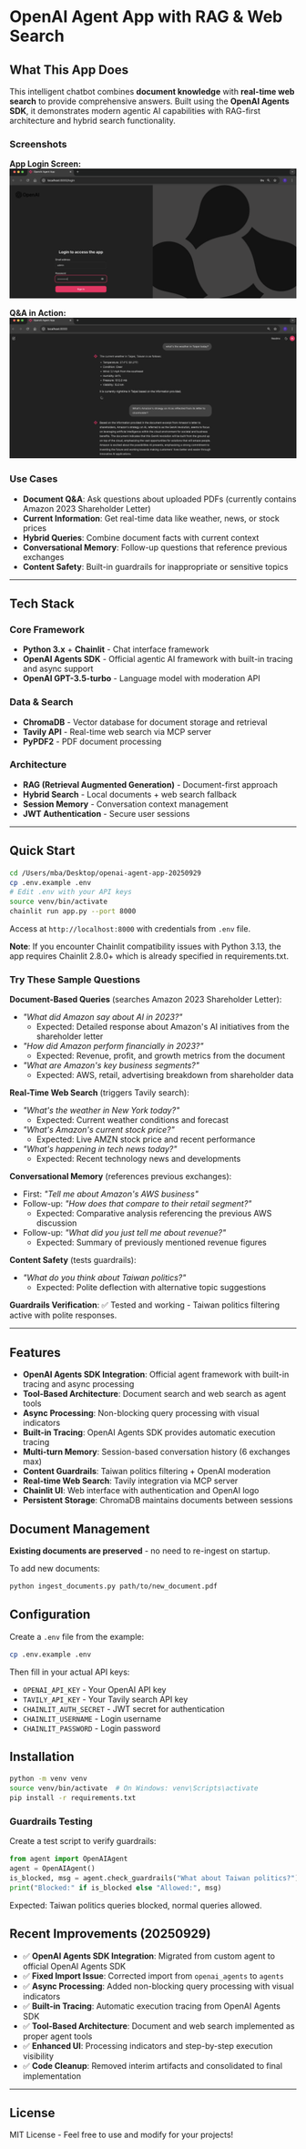 # OpenAI Agent App with RAG & Web Search

## What This App Does

This intelligent chatbot combines **document knowledge** with **real-time web search** to provide comprehensive answers. Built using the **OpenAI Agents SDK**, it demonstrates modern agentic AI capabilities with RAG-first architecture and hybrid search functionality.

### Screenshots

**App Login Screen:**
![Chat Interface](screenshots/screenshot_1.png)

**Q&A in Action:**
![Web Search Results](screenshots/screenshot_2.png)

### Use Cases
- **Document Q&A**: Ask questions about uploaded PDFs (currently contains Amazon 2023 Shareholder Letter)
- **Current Information**: Get real-time data like weather, news, or stock prices
- **Hybrid Queries**: Combine document facts with current context
- **Conversational Memory**: Follow-up questions that reference previous exchanges
- **Content Safety**: Built-in guardrails for inappropriate or sensitive topics

---

## Tech Stack

### **Core Framework**
- **Python 3.x** + **Chainlit** - Chat interface framework
- **OpenAI Agents SDK** - Official agentic AI framework with built-in tracing and async support
- **OpenAI GPT-3.5-turbo** - Language model with moderation API

### **Data & Search**
- **ChromaDB** - Vector database for document storage and retrieval
- **Tavily API** - Real-time web search via MCP server
- **PyPDF2** - PDF document processing

### **Architecture**
- **RAG (Retrieval Augmented Generation)** - Document-first approach
- **Hybrid Search** - Local documents + web search fallback
- **Session Memory** - Conversation context management
- **JWT Authentication** - Secure user sessions

---

## Quick Start
```bash
cd /Users/mba/Desktop/openai-agent-app-20250929
cp .env.example .env
# Edit .env with your API keys
source venv/bin/activate
chainlit run app.py --port 8000
```
Access at `http://localhost:8000` with credentials from `.env` file.

**Note**: If you encounter Chainlit compatibility issues with Python 3.13, the app requires Chainlit 2.8.0+ which is already specified in requirements.txt.

### Try These Sample Questions

**Document-Based Queries** (searches Amazon 2023 Shareholder Letter):
- *"What did Amazon say about AI in 2023?"*
  - Expected: Detailed response about Amazon's AI initiatives from the shareholder letter
- *"How did Amazon perform financially in 2023?"*
  - Expected: Revenue, profit, and growth metrics from the document
- *"What are Amazon's key business segments?"*
  - Expected: AWS, retail, advertising breakdown from shareholder data

**Real-Time Web Search** (triggers Tavily search):
- *"What's the weather in New York today?"*
  - Expected: Current weather conditions and forecast
- *"What's Amazon's current stock price?"*
  - Expected: Live AMZN stock price and recent performance
- *"What's happening in tech news today?"*
  - Expected: Recent technology news and developments

**Conversational Memory** (references previous exchanges):
- First: *"Tell me about Amazon's AWS business"*
- Follow-up: *"How does that compare to their retail segment?"*
  - Expected: Comparative analysis referencing the previous AWS discussion
- Follow-up: *"What did you just tell me about revenue?"*
  - Expected: Summary of previously mentioned revenue figures

**Content Safety** (tests guardrails):
- *"What do you think about Taiwan politics?"*
  - Expected: Polite deflection with alternative topic suggestions

**Guardrails Verification**: ✅ Tested and working - Taiwan politics filtering active with polite responses.

---

## Features
- **OpenAI Agents SDK Integration**: Official agent framework with built-in tracing and async processing
- **Tool-Based Architecture**: Document search and web search as agent tools
- **Async Processing**: Non-blocking query processing with visual indicators
- **Built-in Tracing**: OpenAI Agents SDK provides automatic execution tracing
- **Multi-turn Memory**: Session-based conversation history (6 exchanges max)
- **Content Guardrails**: Taiwan politics filtering + OpenAI moderation
- **Real-time Web Search**: Tavily integration via MCP server
- **Chainlit UI**: Web interface with authentication and OpenAI logo
- **Persistent Storage**: ChromaDB maintains documents between sessions

## Document Management
**Existing documents are preserved** - no need to re-ingest on startup.

To add new documents:
```bash
python ingest_documents.py path/to/new_document.pdf
```

## Configuration
Create a `.env` file from the example:
```bash
cp .env.example .env
```

Then fill in your actual API keys:
- `OPENAI_API_KEY` - Your OpenAI API key
- `TAVILY_API_KEY` - Your Tavily search API key  
- `CHAINLIT_AUTH_SECRET` - JWT secret for authentication
- `CHAINLIT_USERNAME` - Login username
- `CHAINLIT_PASSWORD` - Login password

## Installation
```bash
python -m venv venv
source venv/bin/activate  # On Windows: venv\Scripts\activate
pip install -r requirements.txt
```

### Guardrails Testing
Create a test script to verify guardrails:
```python
from agent import OpenAIAgent
agent = OpenAIAgent()
is_blocked, msg = agent.check_guardrails("What about Taiwan politics?")
print("Blocked:" if is_blocked else "Allowed:", msg)
```
Expected: Taiwan politics queries blocked, normal queries allowed.

## Recent Improvements (20250929)
- ✅ **OpenAI Agents SDK Integration**: Migrated from custom agent to official OpenAI Agents SDK
- ✅ **Fixed Import Issue**: Corrected import from `openai_agents` to `agents` 
- ✅ **Async Processing**: Added non-blocking query processing with visual indicators
- ✅ **Built-in Tracing**: Automatic execution tracing from OpenAI Agents SDK
- ✅ **Tool-Based Architecture**: Document and web search implemented as proper agent tools
- ✅ **Enhanced UI**: Processing indicators and step-by-step execution visibility
- ✅ **Code Cleanup**: Removed interim artifacts and consolidated to final implementation

---

## License
MIT License - Feel free to use and modify for your projects!
